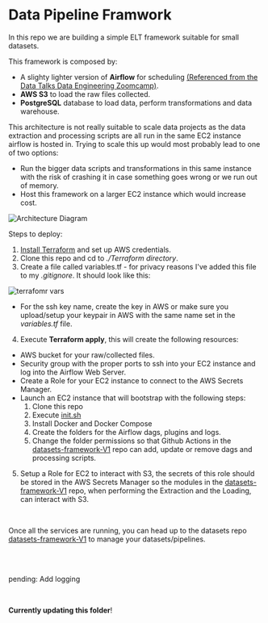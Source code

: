 # Data Pipeline Framwork
In this repo we are building a simple ELT framework suitable for small datasets.

This framework is composed by:
- A slighty lighter version of **Airflow** for scheduling [(Referenced from the Data Talks Data Engineering Zoomcamp)](https://github.com/DataTalksClub/data-engineering-zoomcamp/tree/main/week_2_data_ingestion).
- **AWS S3** to load the raw files collected.
- **PostgreSQL** database to load data, perform transformations and data warehouse.

This architecture is not really suitable to scale data projects as the data extraction and processing scripts are all run in the same EC2 instance airflow is hosted in.  Trying to scale this up would most probably lead to one of two options:
- Run the bigger data scripts and transformations in this same instance with the risk of crashing it in case something goes wrong or we run out of memory.
- Host this framework on a larger EC2 instance which would increase cost.

![Architecture Diagram](https://user-images.githubusercontent.com/24966827/211121309-5baf7506-27f9-4e25-a469-1bcc2ef3bb81.png)


Steps to deploy:
1. [Install Terraform](https://developer.hashicorp.com/terraform/tutorials/aws-get-started/install-cli) and set up AWS credentials.
2. Clone this repo and cd to *./Terraform directory*.
3. Create a file called variables.tf - for privacy reasons I've added this file to my *.gitignore*.  It should look like this:

![terrafomr vars](https://user-images.githubusercontent.com/24966827/211122034-fbcfedc6-da2c-4f12-9e8a-ecbdb7a8417a.png)

  - For the ssh key name, create the key in AWS or make sure you upload/setup your keypair in AWS with the same name set in the *variables.tf* file.

4. Execute **Terraform apply**, this will create the following resources:
  - AWS bucket for your raw/collected files.
  - Security group with the proper ports to ssh into your EC2 instance and log into the Airflow Web Server.
  - Create a Role for your EC2 instance to connect to the AWS Secrets Manager.
  - Launch an EC2 instance that will bootstrap with the following steps:
    1. Clone this repo
    2. Execute [init.sh](https://github.com/adrianoarenas/data-pipeline-framework-V1/blob/main/init_file.sh)
    3. Install Docker and Docker Compose
    4. Create the folders for the Airflow dags, plugins and logs.
    5. Change the folder permissions so that Github Actions in the [datasets-framework-V1](https://github.com/adrianoarenas/datasets-framework-V1)  repo can add, update or remove dags and processing scripts.

5. Setup a Role for EC2 to interact with S3, the secrets of this role should be stored in the AWS Secrets Manager so the modules in the [datasets-framework-V1](https://github.com/adrianoarenas/datasets-framework-V1) repo, when performing the Extraction and the Loading, can interact with S3.


<br/>

Once all the services are running, you can head up to the datasets repo [datasets-framework-V1](https://github.com/adrianoarenas/datasets-framework-V1) to manage your datasets/pipelines.

<br/><br/>

pending: Add logging

<br/>

**Currently updating this folder**!
